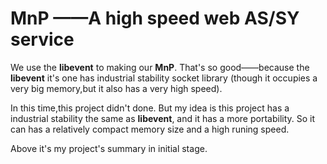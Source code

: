 # MnP ——A high speed web AS/SY service

We use the **libevent** to making our **MnP**. That's so good——because the **libevent** it's one has industrial stability socket library (though it occupies a very big memory,but it also has a very high speed).

In this time,this project didn't done. But my idea is this project has a industrial stability the same as **libevent**, and it has a more portability. So it can has a relatively compact memory size and a high runing speed.

Above it's my project's summary in initial stage.